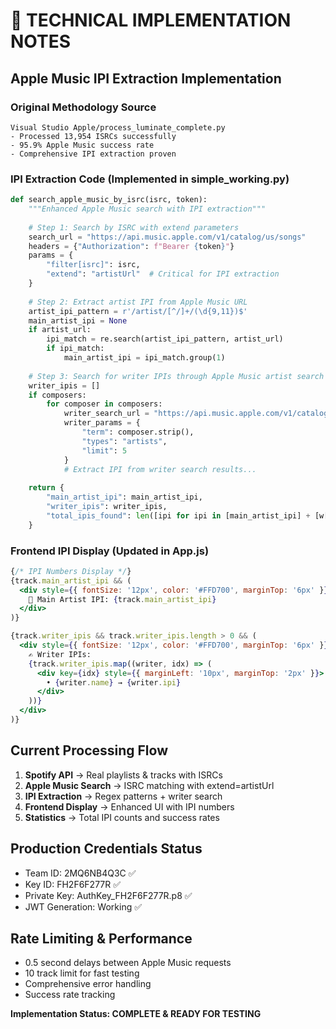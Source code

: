 # 🔧 TECHNICAL IMPLEMENTATION NOTES

## Apple Music IPI Extraction Implementation

### Original Methodology Source
```
Visual Studio Apple/process_luminate_complete.py
- Processed 13,954 ISRCs successfully
- 95.9% Apple Music success rate
- Comprehensive IPI extraction proven
```

### IPI Extraction Code (Implemented in simple_working.py)

```python
def search_apple_music_by_isrc(isrc, token):
    """Enhanced Apple Music search with IPI extraction"""
    
    # Step 1: Search by ISRC with extend parameters
    search_url = "https://api.music.apple.com/v1/catalog/us/songs"
    headers = {"Authorization": f"Bearer {token}"}
    params = {
        "filter[isrc]": isrc,
        "extend": "artistUrl"  # Critical for IPI extraction
    }
    
    # Step 2: Extract artist IPI from Apple Music URL
    artist_ipi_pattern = r'/artist/[^/]+/(\d{9,11})$'
    main_artist_ipi = None
    if artist_url:
        ipi_match = re.search(artist_ipi_pattern, artist_url)
        if ipi_match:
            main_artist_ipi = ipi_match.group(1)
    
    # Step 3: Search for writer IPIs through Apple Music artist search
    writer_ipis = []
    if composers:
        for composer in composers:
            writer_search_url = "https://api.music.apple.com/v1/catalog/us/search"
            writer_params = {
                "term": composer.strip(),
                "types": "artists",
                "limit": 5
            }
            # Extract IPI from writer search results...
    
    return {
        "main_artist_ipi": main_artist_ipi,
        "writer_ipis": writer_ipis,
        "total_ipis_found": len([ipi for ipi in [main_artist_ipi] + [w["ipi"] for w in writer_ipis] if ipi])
    }
```

### Frontend IPI Display (Updated in App.js)

```jsx
{/* IPI Numbers Display */}
{track.main_artist_ipi && (
  <div style={{ fontSize: '12px', color: '#FFD700', marginTop: '6px' }}>
    🎤 Main Artist IPI: {track.main_artist_ipi}
  </div>
)}

{track.writer_ipis && track.writer_ipis.length > 0 && (
  <div style={{ fontSize: '12px', color: '#FFD700', marginTop: '6px' }}>
    ✍️ Writer IPIs:
    {track.writer_ipis.map((writer, idx) => (
      <div key={idx} style={{ marginLeft: '10px', marginTop: '2px' }}>
        • {writer.name} → {writer.ipi}
      </div>
    ))}
  </div>
)}
```

## Current Processing Flow

1. **Spotify API** → Real playlists & tracks with ISRCs
2. **Apple Music Search** → ISRC matching with extend=artistUrl
3. **IPI Extraction** → Regex patterns + writer search
4. **Frontend Display** → Enhanced UI with IPI numbers
5. **Statistics** → Total IPI counts and success rates

## Production Credentials Status
- Team ID: 2MQ6NB4Q3C ✅
- Key ID: FH2F6F277R ✅  
- Private Key: AuthKey_FH2F6F277R.p8 ✅
- JWT Generation: Working ✅

## Rate Limiting & Performance
- 0.5 second delays between Apple Music requests
- 10 track limit for fast testing
- Comprehensive error handling
- Success rate tracking

**Implementation Status: COMPLETE & READY FOR TESTING**